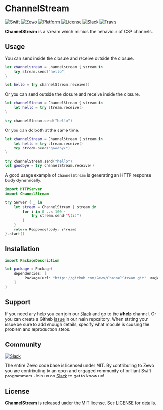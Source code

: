 # ChannelStream

[![Swift][swift-badge]][swift-url]
[![Zewo][zewo-badge]][zewo-url]
[![Platform][platform-badge]][platform-url]
[![License][mit-badge]][mit-url]
[![Slack][slack-badge]][slack-url]
[![Travis][travis-badge]][travis-url]

**ChannelStream** is a stream which mimics the behaviour of CSP channels.

## Usage

You can send inside the closure and receive outside the closure.

```swift
let channelStream = ChannelStream { stream in
    try stream.send("hello")
}

let hello = try channelStream.receive()
```

Or you can send outside the closure and receive inside the closure.

```swift
let channelStream = ChannelStream { stream in
    let hello = try stream.receive()
}

try channelStream.send("hello")
```

Or you can do both at the same time.

```swift
let channelStream = ChannelStream { stream in
    let hello = try stream.receive()
    try stream.send("goodbye")
}

try channelStream.send("hello")
let goodbye = try channelStream.receive()
```

A good usage example of `ChannelStream` is generating an HTTP response body dynamically.

```swift
import HTTPServer
import ChannelStream

try Server { _ in
    let stream = ChannelStream { stream in
        for i in 0 ..< 100 {
            try stream.send("\(i)")
    	}
    }
    return Response(body: stream)
}.start()
```

## Installation

```swift
import PackageDescription

let package = Package(
    dependencies: [
        .Package(url: "https://github.com/Zewo/ChannelStream.git", majorVersion: 0, minor: 4)
    ]
)
```

## Support

If you need any help you can join our [Slack](http://slack.zewo.io) and go to the **#help** channel. Or you can create a Github [issue](https://github.com/Zewo/Zewo/issues/new) in our main repository. When stating your issue be sure to add enough details, specify what module is causing the problem and reproduction steps.

## Community

[![Slack][slack-image]][slack-url]

The entire Zewo code base is licensed under MIT. By contributing to Zewo you are contributing to an open and engaged community of brilliant Swift programmers. Join us on [Slack](http://slack.zewo.io) to get to know us!

## License
**ChannelStream** is released under the MIT license. See [LICENSE](LICENSE) for details.

[swift-badge]: https://img.shields.io/badge/Swift-3.0-orange.svg?style=flat
[swift-url]: https://swift.org
[zewo-badge]: https://img.shields.io/badge/Zewo-0.5-FF7565.svg?style=flat
[zewo-url]: http://zewo.io
[platform-badge]: https://img.shields.io/badge/Platforms-OS%20X%20--%20Linux-lightgray.svg?style=flat
[platform-url]: https://swift.org
[mit-badge]: https://img.shields.io/badge/License-MIT-blue.svg?style=flat
[mit-url]: https://tldrlegal.com/license/mit-license
[slack-image]: http://s13.postimg.org/ybwy92ktf/Slack.png
[slack-badge]: https://zewo-slackin.herokuapp.com/badge.svg
[slack-url]: http://slack.zewo.io
[travis-badge]: https://travis-ci.org/VeniceX/ChannelStream.svg?branch=master
[travis-url]: https://travis-ci.org/VeniceX/ChannelStream
